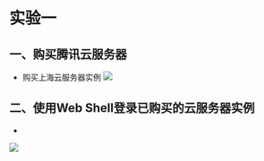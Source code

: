 实验一
====
一、购买腾讯云服务器
---
* 购买上海云服务器实例
![](https://github.com/91kennyS/myp/blob/master/docs/img/1.jpg)

二、使用Web Shell登录已购买的云服务器实例
---
* 
![](./docs/imag/2.jpg)
